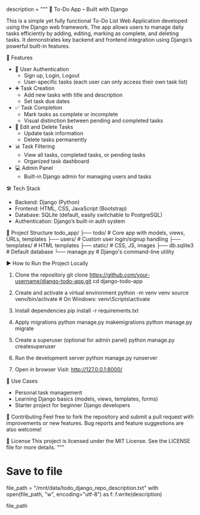 description = """
📝 To-Do App – Built with Django

This is a simple yet fully functional To-Do List Web Application developed using the Django web framework. The app allows users to manage daily tasks efficiently by adding, editing, marking as complete, and deleting tasks. It demonstrates key backend and frontend integration using Django’s powerful built-in features.

🔧 Features
- 🔐 User Authentication  
  - Sign up, Login, Logout  
  - User-specific tasks (each user can only access their own task list)
- ➕ Task Creation  
  - Add new tasks with title and description  
  - Set task due dates
- ✅ Task Completion  
  - Mark tasks as complete or incomplete  
  - Visual distinction between pending and completed tasks
- 📝 Edit and Delete Tasks  
  - Update task information  
  - Delete tasks permanently
- 📊 Task Filtering  
  - View all tasks, completed tasks, or pending tasks  
  - Organized task dashboard
- 💻 Admin Panel  
  - Built-in Django admin for managing users and tasks

🛠 Tech Stack
- Backend: Django (Python)
- Frontend: HTML, CSS, JavaScript (Bootstrap)
- Database: SQLite (default, easily switchable to PostgreSQL)
- Authentication: Django’s built-in auth system

📁 Project Structure
todo_app/
├── todo/               # Core app with models, views, URLs, templates
├── users/              # Custom user login/signup handling
├── templates/          # HTML templates
├── static/             # CSS, JS, images
├── db.sqlite3          # Default database
└── manage.py           # Django's command-line utility

▶️ How to Run the Project Locally
1. Clone the repository
   git clone https://github.com/your-username/django-todo-app.git
   cd django-todo-app

2. Create and activate a virtual environment
   python -m venv venv
   source venv/bin/activate  # On Windows: venv\\Scripts\\activate

3. Install dependencies
   pip install -r requirements.txt

4. Apply migrations
   python manage.py makemigrations
   python manage.py migrate

5. Create a superuser (optional for admin panel)
   python manage.py createsuperuser

6. Run the development server
   python manage.py runserver

7. Open in browser
   Visit: http://127.0.0.1:8000/

📌 Use Cases
- Personal task management
- Learning Django basics (models, views, templates, forms)
- Starter project for beginner Django developers

🤝 Contributing
Feel free to fork the repository and submit a pull request with improvements or new features. Bug reports and feature suggestions are also welcome!

📃 License
This project is licensed under the MIT License. See the LICENSE file for more details.
"""

# Save to file
file_path = "/mnt/data/todo_django_repo_description.txt"
with open(file_path, "w", encoding="utf-8") as f:
    f.write(description)

file_path
